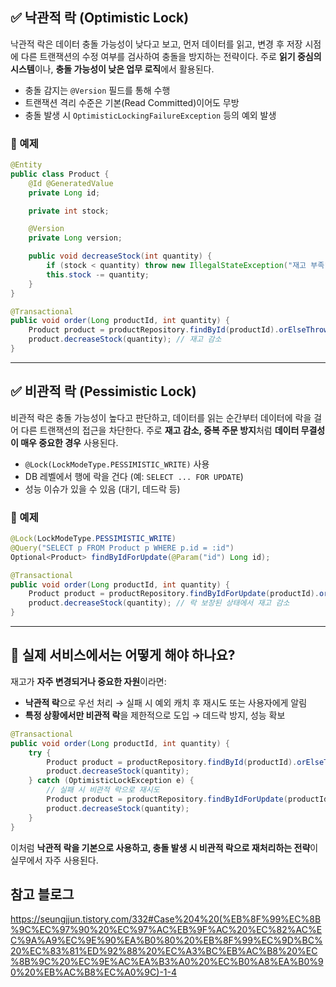 ## ✅ 낙관적 락 (Optimistic Lock)

낙관적 락은 데이터 충돌 가능성이 낮다고 보고, 먼저 데이터를 읽고, 변경 후 저장 시점에 다른 트랜잭션의 수정 여부를 검사하여 충돌을 방지하는 전략이다. 주로 **읽기 중심의 시스템**이나, **충돌 가능성이 낮은 업무 로직**에서 활용된다.

- 충돌 감지는 `@Version` 필드를 통해 수행
- 트랜잭션 격리 수준은 기본(Read Committed)이어도 무방
- 충돌 발생 시 `OptimisticLockingFailureException` 등의 예외 발생

### 🔸 예제

```java
@Entity
public class Product {
    @Id @GeneratedValue
    private Long id;

    private int stock;

    @Version
    private Long version;

    public void decreaseStock(int quantity) {
        if (stock < quantity) throw new IllegalStateException("재고 부족");
        this.stock -= quantity;
    }
}
```

```java
@Transactional
public void order(Long productId, int quantity) {
    Product product = productRepository.findById(productId).orElseThrow();
    product.decreaseStock(quantity); // 재고 감소
}
```

---

## ✅ 비관적 락 (Pessimistic Lock)

비관적 락은 충돌 가능성이 높다고 판단하고, 데이터를 읽는 순간부터 데이터에 락을 걸어 다른 트랜잭션의 접근을 차단한다. 주로 **재고 감소, 중복 주문 방지**처럼 **데이터 무결성이 매우 중요한 경우** 사용된다.

- `@Lock(LockModeType.PESSIMISTIC_WRITE)` 사용
- DB 레벨에서 행에 락을 건다 (예: `SELECT ... FOR UPDATE`)
- 성능 이슈가 있을 수 있음 (대기, 데드락 등)

### 🔸 예제

```java
@Lock(LockModeType.PESSIMISTIC_WRITE)
@Query("SELECT p FROM Product p WHERE p.id = :id")
Optional<Product> findByIdForUpdate(@Param("id") Long id);

@Transactional
public void order(Long productId, int quantity) {
    Product product = productRepository.findByIdForUpdate(productId).orElseThrow();
    product.decreaseStock(quantity); // 락 보장된 상태에서 재고 감소
}
```

---

## 🧠 실제 서비스에서는 어떻게 해야 하나요?

재고가 **자주 변경되거나 중요한 자원**이라면:

- **낙관적 락**으로 우선 처리 → 실패 시 예외 캐치 후 재시도 또는 사용자에게 알림
- **특정 상황에서만 비관적 락**을 제한적으로 도입 → 데드락 방지, 성능 확보

```java
@Transactional
public void order(Long productId, int quantity) {
    try {
        Product product = productRepository.findById(productId).orElseThrow();
        product.decreaseStock(quantity);
    } catch (OptimisticLockException e) {
        // 실패 시 비관적 락으로 재시도
        Product product = productRepository.findByIdForUpdate(productId).orElseThrow();
        product.decreaseStock(quantity);
    }
}
```

이처럼 **낙관적 락을 기본으로 사용하고, 충돌 발생 시 비관적 락으로 재처리하는 전략**이 실무에서 자주 사용된다.

## 참고 블로그
https://seungjjun.tistory.com/332#Case%204%20(%EB%8F%99%EC%8B%9C%EC%97%90%20%EC%97%AC%EB%9F%AC%20%EC%82%AC%EC%9A%A9%EC%9E%90%EA%B0%80%20%EB%8F%99%EC%9D%BC%20%EC%83%81%ED%92%88%20%EC%A3%BC%EB%AC%B8%20%EC%8B%9C%20%EC%9E%AC%EA%B3%A0%20%EC%B0%A8%EA%B0%90%20%EB%AC%B8%EC%A0%9C)-1-4
